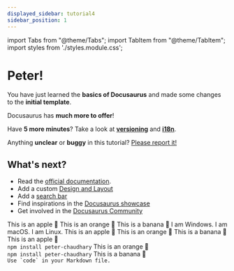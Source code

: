```yaml
---
displayed_sidebar: tutorial4
sidebar_position: 1
---
```


import Tabs from "@theme/Tabs";
import TabItem from "@theme/TabItem";
import styles from './styles.module.css';

# Peter!

You have just learned the **basics of Docusaurus** and made some changes to the **initial template**.

Docusaurus has **much more to offer**!

Have **5 more minutes**? Take a look at **[versioning](../tutorial-extras/manage-docs-versions.md)** and **[i18n](../tutorial-extras/translate-your-site.md)**.

Anything **unclear** or **buggy** in this tutorial? [Please report it!](https://github.com/facebook/docusaurus/discussions/4610)

## What's next?

- Read the [official documentation](https://docusaurus.io/).
- Add a custom [Design and Layout](https://docusaurus.io/docs/styling-layout)
- Add a [search bar](https://docusaurus.io/docs/search)
- Find inspirations in the [Docusaurus showcase](https://docusaurus.io/showcase)
- Get involved in the [Docusaurus Community](https://docusaurus.io/community/support)

<Tabs>
  <TabItem value="apple" label="Apple" default>
    This is an apple 🍎
  </TabItem>
  <TabItem value="orange" label="Orange">
    This is an orange 🍊
  </TabItem>
  <TabItem value="banana" label="Banana">
    This is a banana 🍌
  </TabItem>
</Tabs>

<Tabs groupId="operating-systems">
  <TabItem value="win" label="Windows">
    I am Windows.
  </TabItem>
  <TabItem value="mac" label="macOS">
    I am macOS.
  </TabItem>
  <TabItem value="linux" label="Linux">
    I am Linux.
  </TabItem>
</Tabs>

<Tabs className="unique-tabs">
  <TabItem value="Apple">This is an apple 🍎</TabItem>
  <TabItem value="Orange">This is an orange 🍊</TabItem>
  <TabItem value="Banana">This is a banana 🍌</TabItem>
</Tabs>

<Tabs>
  <TabItem value="apple" label="Apple" attributes={{className: styles.red}}>
    This is an apple 🍎
    <br/>
     <code>npm install peter-chaudhary</code>
  </TabItem>
  <TabItem value="orange" label="Orange" attributes={{className: styles.orange}}>
    This is an orange 🍊
      <br/>
     <code>npm install peter-chaudhary</code>
  </TabItem>
  <TabItem value="banana" label="Banana" attributes={{className: styles.yellow}}>
    This is a banana 🍌
    <br/>
    <code>Use `code` in your Markdown file.</code>
  </TabItem>
</Tabs>
